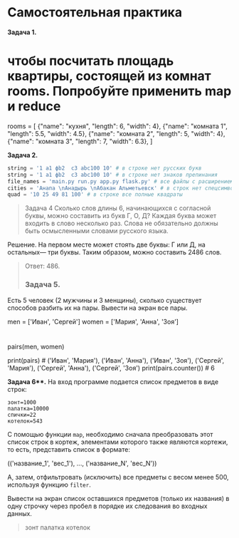 
# Самостоятельная практика

__Задача 1.__ 
# чтобы посчитать площадь квартиры, состоящей из комнат rooms. Попробуйте применить map и reduce



rooms = [
    {"name": "кухня", "length": 6, "width": 4},
    {"name": "комната 1", "length": 5.5, "width": 4.5},
    {"name": "комната 2", "length": 5, "width": 4},
    {"name": "комната 3", "length": 7, "width": 6.3},
]

__Задача 2.__ 

```python
string = '1 a1 фb2  c3 abc100 10' # в строке нет русских букв
string = '1 a1 фb2  c3 abc100 10' # в строке нет знаков препинания
file_names = 'main.py run.py app.py flask.py' # все файлы с расширением *.py
cities = 'Анапа \nАнадырь \nАбакан Альметьевск' # в строк нет спецсимволов
quad = '10 25 49 81 100' # в строке все полные квадраты

```


> 
> Задача 4
Сколько слов длины 6, начинающихся с согласной буквы, можно составить из букв Г, О, Д? Каждая буква может входить в слово несколько раз. Слова не обязательно должны быть осмысленными словами русского языка.

Решение.
На первом месте может стоять две буквы: Г или Д, на остальных— три буквы. Таким образом, можно составить 2486 слов.

 
>Ответ: 486.
> 
> 
> ### Задача 5.
Есть 5 человек (2 мужчины и 3 менщины), сколько существует способов разбить их на пары. Вывести на экран все пары. 


men = ['Иван', 'Сергей']
women = ['Мария', 'Анна', 'Зоя']
#

pairs(men, women)

print(pairs) # ('Иван', 'Мария'), ('Иван', 'Анна'), ('Иван', 'Зоя'), ('Сергей', 'Мария'), ('Сергей', 'Анна'), ('Сергей', 'Зоя')
print(pairs.counter()) # 6

__Задача 6**.__ На вход программе подается список предметов в виде строк:

```
зонт=1000
палатка=10000
спички=22
котелок=543
```

С помощью функции `map`, необходимо сначала преобразовать этот список строк в кортеж, элементами которого также являются кортежи, то есть, представить список в формате:

(('название_1', 'вес_1'), ..., ('название_N', 'вес_N'))

А, затем, отфильтровать (исключить) все предметы с весом менее 500, используя функцию `filter`. 

Вывести на экран список оставшихся предметов (только их названия) в одну строчку через пробел в порядке их следования во входных данных.

> зонт палатка котелок
> 
